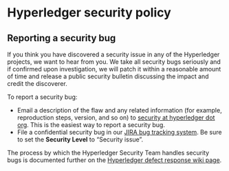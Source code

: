 # Hyperledger security policy

## Reporting a security bug

If you think you have discovered a security issue in any of the Hyperledger projects, we want to
hear from you. We take all security bugs seriously and if confirmed upon investigation, we will
patch it within a reasonable amount of time and release a public security bulletin discussing the
impact and credit the discoverer.

To report a security bug:

* Email a description of the flaw and any related information (for example, reproduction steps,
  version, and so on) to [security at hyperledger dot org](mailto:security@hyperledger.org). This
  is the easiest way to report a security bug.
* File a confidential security bug in our [JIRA bug tracking system](https://jira.hyperledger.org).
  Be sure to set the **Security Level** to “Security issue”.

The process by which the Hyperledger Security Team handles security bugs is documented further on
the
[Hyperledger defect response wiki page](https://wiki.hyperledger.org/display/SEC/Defect+Response).
